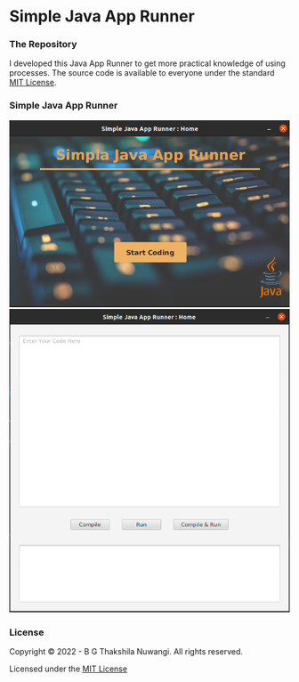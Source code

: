 # Simple Java App Runner

### The Repository
I developed this Java App Runner to get more practical knowledge of using processes.
The source code is available to everyone under the standard [MIT License](https://choosealicense.com/licenses/mit/).

### Simple Java App Runner

![img](src/assets/HomePage.png)
![img](src/assets/MainPage.png)

### License
Copyright © 2022 -  B G Thakshila Nuwangi. All rights reserved.

Licensed under the [MIT License](https://choosealicense.com/licenses/mit/)